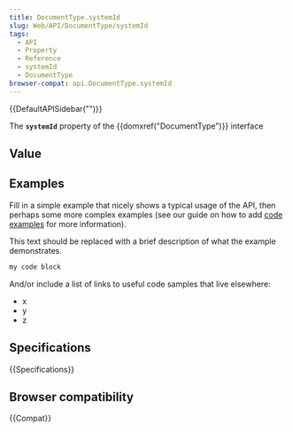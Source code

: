 ```yaml
---
title: DocumentType.systemId
slug: Web/API/DocumentType/systemId
tags:
  - API
  - Property
  - Reference
  - systemId
  - DocumentType
browser-compat: api.DocumentType.systemId
---
```

{{DefaultAPISidebar("")}}

The **`systemId`** property of the {{domxref("DocumentType")}} interface 

## Value



## Examples

Fill in a simple example that nicely shows a typical usage of the API, then perhaps some more complex examples (see our guide on how to add [code examples](/en-US/docs/MDN/Contribute/Structures/Code_examples) for more information).

This text should be replaced with a brief description of what the example demonstrates.

```js
my code block
```

And/or include a list of links to useful code samples that live elsewhere:

*   x
*   y
*   z

## Specifications

{{Specifications}}

## Browser compatibility

{{Compat}}


